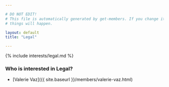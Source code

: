 ```yaml
---

# DO NOT EDIT!
# This file is automatically generated by get-members. If you change it, bad
# things will happen.

layout: default
title: "Legal"

---
```


{% include interests/legal.md %}

### Who is interested in Legal?


* [Valerie Vaz]({{ site.baseurl }}/members/valerie-vaz.html)
